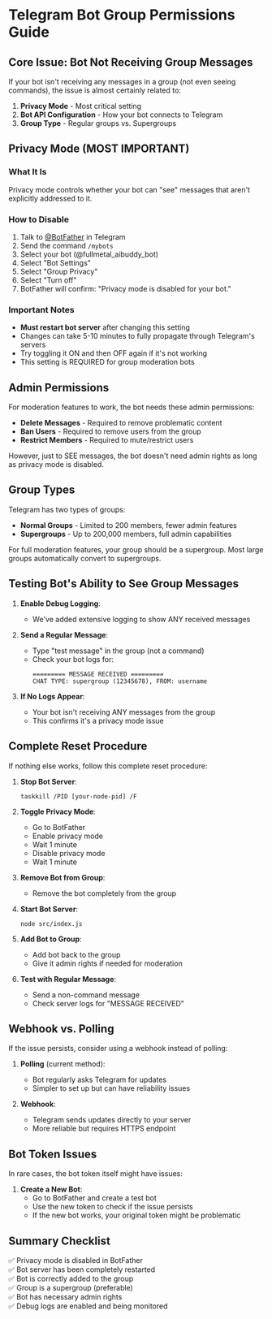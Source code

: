 # Telegram Bot Group Permissions Guide

## Core Issue: Bot Not Receiving Group Messages

If your bot isn't receiving any messages in a group (not even seeing commands), the issue is almost certainly related to:

1. **Privacy Mode** - Most critical setting
2. **Bot API Configuration** - How your bot connects to Telegram
3. **Group Type** - Regular groups vs. Supergroups

## Privacy Mode (MOST IMPORTANT)

### What It Is
Privacy mode controls whether your bot can "see" messages that aren't explicitly addressed to it.

### How to Disable
1. Talk to [@BotFather](https://t.me/botfather) in Telegram
2. Send the command `/mybots`
3. Select your bot (@fullmetal_aibuddy_bot)
4. Select "Bot Settings"
5. Select "Group Privacy"
6. Select "Turn off"
7. BotFather will confirm: "Privacy mode is disabled for your bot."

### Important Notes
- **Must restart bot server** after changing this setting
- Changes can take 5-10 minutes to fully propagate through Telegram's servers
- Try toggling it ON and then OFF again if it's not working
- This setting is REQUIRED for group moderation bots

## Admin Permissions

For moderation features to work, the bot needs these admin permissions:
- **Delete Messages** - Required to remove problematic content
- **Ban Users** - Required to remove users from the group
- **Restrict Members** - Required to mute/restrict users

However, just to SEE messages, the bot doesn't need admin rights as long as privacy mode is disabled.

## Group Types

Telegram has two types of groups:
- **Normal Groups** - Limited to 200 members, fewer admin features
- **Supergroups** - Up to 200,000 members, full admin capabilities

For full moderation features, your group should be a supergroup. Most large groups automatically convert to supergroups.

## Testing Bot's Ability to See Group Messages

1. **Enable Debug Logging**:
   - We've added extensive logging to show ANY received messages

2. **Send a Regular Message**:
   - Type "test message" in the group (not a command)
   - Check your bot logs for:
     ```
     ========= MESSAGE RECEIVED =========
     CHAT TYPE: supergroup (12345678), FROM: username
     ```

3. **If No Logs Appear**:
   - Your bot isn't receiving ANY messages from the group
   - This confirms it's a privacy mode issue

## Complete Reset Procedure

If nothing else works, follow this complete reset procedure:

1. **Stop Bot Server**:
   ```
   taskkill /PID [your-node-pid] /F
   ```

2. **Toggle Privacy Mode**:
   - Go to BotFather
   - Enable privacy mode
   - Wait 1 minute
   - Disable privacy mode
   - Wait 1 minute

3. **Remove Bot from Group**:
   - Remove the bot completely from the group

4. **Start Bot Server**:
   ```
   node src/index.js
   ```

5. **Add Bot to Group**:
   - Add bot back to the group
   - Give it admin rights if needed for moderation

6. **Test with Regular Message**:
   - Send a non-command message
   - Check server logs for "MESSAGE RECEIVED"

## Webhook vs. Polling

If the issue persists, consider using a webhook instead of polling:

1. **Polling** (current method):
   - Bot regularly asks Telegram for updates
   - Simpler to set up but can have reliability issues

2. **Webhook**:
   - Telegram sends updates directly to your server
   - More reliable but requires HTTPS endpoint

## Bot Token Issues

In rare cases, the bot token itself might have issues:

1. **Create a New Bot**:
   - Go to BotFather and create a test bot
   - Use the new token to check if the issue persists
   - If the new bot works, your original token might be problematic

## Summary Checklist

✅ Privacy mode is disabled in BotFather  
✅ Bot server has been completely restarted  
✅ Bot is correctly added to the group  
✅ Group is a supergroup (preferable)  
✅ Bot has necessary admin rights  
✅ Debug logs are enabled and being monitored 